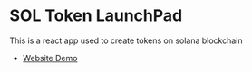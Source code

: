 # SOL Token LaunchPad

This is a react app used to create tokens on solana blockchain

- [Website Demo](https://sol-token-launchpad.vercel.app/) 
